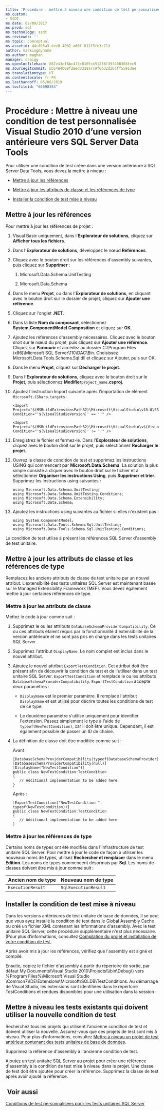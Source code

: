 ```yaml
---
title: 'Procédure : mettre à niveau une condition de test personnalisée Visual Studio 2010 d’une version antérieure vers SQL Server Data Tools | Microsoft Docs'
ms.custom:
- SSDT
ms.date: 02/09/2017
ms.prod: sql
ms.technology: ssdt
ms.reviewer: ''
ms.topic: conceptual
ms.assetid: 44c895a3-dee0-4032-a60f-812f5fe3c713
author: markingmyname
ms.author: maghan
manager: craigg
ms.openlocfilehash: 887e43ef6bc4f3c8105cb51256f35f400368fec9
ms.sourcegitcommit: bb5484b08f2aed3319a7c9f6b32d26cff5591dae
ms.translationtype: HT
ms.contentlocale: fr-FR
ms.lasthandoff: 05/06/2019
ms.locfileid: "65098383"
---
```

# <a name="how-to-upgrade-a-visual-studio-2010-custom-test-condition-from-a-previous-release-to-sql-server-data-tools"></a>Procédure : Mettre à niveau une condition de test personnalisée Visual Studio 2010 d’une version antérieure vers SQL Server Data Tools
Pour utiliser une condition de test créée dans une version antérieure à SQL Server Data Tools, vous devez la mettre à niveau :  
  
-   [Mettre à jour les références](#UpdateReferences)  
  
-   [Mettre à jour les attributs de classe et les références de type](#UpdateClassAttributesandTypeReference)  
  
-   [Installer la condition de test mise à niveau](#ApplytheNewRegistrationProcess)  
  
## <a name="UpdateReferences"></a>Mettre à jour les références  
Pour mettre à jour les références de projet :  
  
1.  Visual Basic uniquement, dans l'**Explorateur de solutions**, cliquez sur **Afficher tous les fichiers**.  
  
2.  Dans l'**Explorateur de solutions**, développez le nœud **Références**.  
  
3.  Cliquez avec le bouton droit sur les références d'assembly suivantes, puis cliquez sur **Supprimer** :  
  
    1.  Microsoft.Data.Schema.UnitTesting  
  
    2.  Microsoft.Data.Schema  
  
4.  Dans le menu **Projet**, ou dans l'**Explorateur de solutions**, en cliquant avec le bouton droit sur le dossier de projet, cliquez sur **Ajouter une référence**.  
  
5.  Cliquez sur l'onglet **.NET**.  
  
6.  Dans la liste **Nom du composant**, sélectionnez **System.ComponentModel.Composition** et cliquez sur **OK**.  
  
7.  Ajoutez les références d'assembly nécessaires. Cliquez avec le bouton droit sur le nœud du projet, puis cliquez sur **Ajouter une référence**. Cliquez sur **Parcourir** et accédez au dossier C:\Program Files (x86)\\Microsoft SQL Server\110\DAC\Bin. Choisissez Microsoft.Data.Tools.Schema.Sql.dll et cliquez sur Ajouter, puis sur OK.  
  
8.  Dans le menu **Projet**, cliquez sur **Décharger le projet**.  
  
9. Dans l'**Explorateur de solutions**, cliquez avec le bouton droit sur le **Projet**, puis sélectionnez **Modifier**`project_name`**.csproj**.  
  
10. Ajoutez l'instruction Import suivante après l'importation de élément `Microsoft.CSharp.targets` :  
  
    ```  
    <Import Project="$(MSBuildExtensionsPath32)\Microsoft\VisualStudio\v10.0\SSDT\Microsoft.Data.Tools.Schema.Sql.UnitTesting.targets" Condition="'$(VisualStudioVersion)' == ''" />  
  
    <Import Project="$(MSBuildExtensionsPath32)\Microsoft\VisualStudio\v$(VisualStudioVersion)\SSDT\Microsoft.Data.Tools.Schema.Sql.UnitTesting.targets" Condition="'$(VisualStudioVersion)' != ''" />  
    ```  
  
11. Enregistrez le fichier et fermez-le. Dans l'**Explorateur de solutions**, cliquez avec le bouton droit sur le projet, puis sélectionnez **Recharger le projet**.  
  
12. Ouvrez la classe de condition de test et supprimez les instructions USING qui commencent par **Microsoft.Data.Schema**. La solution la plus simple consiste à cliquer avec le bouton droit sur le fichier et à sélectionner **Organiser les instructions Using**, puis **Supprimer et trier**. Supprimez les instructions using suivantes :  
  
    ```  
    using Microsoft.Data.Schema.UnitTesting;  
    using Microsoft.Data.Schema.UnitTesting.Conditions;  
    using Microsoft.Data.Schema.Extensibility;  
    using Microsoft.Data.Schema;  
    ```  
  
13. Ajoutez les instructions using suivantes au fichier si elles n'existent pas :  
  
    ```  
    using System.ComponentModel;  
    using Microsoft.Data.Tools.Schema.Sql.UnitTesting;  
    using Microsoft.Data.Tools.Schema.Sql.UnitTesting.Conditions;  
    ```  
  
La condition de test utilise à présent les références SQL Server d'assembly de test unitaire.  
  
## <a name="UpdateClassAttributesandTypeReference"></a>Mettre à jour les attributs de classe et les références de type  
Remplacez les anciens attributs de classe de test unitaire par un nouvel attribut. L'extensibilité des tests unitaires SQL Server est maintenant basée sur le Managed Extensibility Framework (MEF). Vous devez également mettre à jour certaines références de type.  
  
### <a name="update-class-attributes"></a>Mettre à jour les attributs de classe  
Mettez le code à jour comme suit :  
  
1.  Supprimez le ou les attributs `DatabaseSchemaProviderCompatibility`. Ce ou ces attributs étaient requis par la fonctionnalité d'extensibilité de la version antérieure et ne sont pas pris en charge dans les tests unitaires SQL Server.  
  
2.  Supprimez l'attribut `DisplayName`. Le nom complet est inclus dans le nouvel attribut.  
  
3.  Ajoutez le nouvel attribut `ExportTestCondition`. Cet attribut doit être présent afin de découvrir la condition de test et de l'utiliser dans un test unitaire SQL Server. `ExportTestCondition` et remplace le ou les attributs `DatabaseSchemaProviderCompatibility`. `ExportTestCondition` accepte deux paramètres :  
  
    -   `DisplayName` est le premier paramètre. Il remplace l'attribut `DisplayName` et est utilisé pour décrire toutes les conditions de test de ce type.  
  
    -   Le deuxième paramètre s'utilise uniquement pour identifier l'extension. Passez simplement le type à l'aide de `typeof(NewTestCondition)`, car il doit être unique. Cependant, il est également possible de passer un ID de chaîne.  
  
4.  La définition de classe doit être modifiée comme suit :  
  
    Avant :  
  
    ```  
    [DatabaseSchemaProviderCompatibility(typeof(DatabaseSchemaProvider))]  
    [DatabaseSchemaProviderCompatibility(null)]  
    [DisplayName("NewTestCondition")]  
    public class NewTestCondition:TestCondition  
    {  
       // Additional implementation to be added here  
    }  
    ```  
  
    Après :  
  
    ```  
    [ExportTestCondition("NewTestCondition ", typeof(NewTestCondition))]  
    public class NewTestCondition:TestCondition  
    {  
       // Additional implementation to be added here  
    }  
    ```  
  
### <a name="update-type-references"></a>Mettre à jour les références de type  
Certains noms de types ont été modifiés dans l'infrastructure de test unitaire SQL Server. Pour mettre à jour le code de façon à utiliser les nouveaux noms de types, utilisez **Rechercher et remplacer** dans le menu **Edition**. Les noms de types commencent désormais par **Sql**. Les noms de classes doivent être mis à jour comme suit :  
  
|Ancien nom de type|Nouveau nom de type|  
|-----------------|-----------------|  
|`ExecutionResult`|`SqlExecutionResult`|  
  
## <a name="ApplytheNewRegistrationProcess"></a>Installer la condition de test mise à niveau  
Dans les versions antérieures de test unitaire de base de données, il se peut que vous ayez installé la condition de test dans le Global Assembly Cache ou créé un fichier XML contenant les informations d'assembly. Avec le test unitaire SQL Server, cette procédure supplémentaire n'est plus nécessaire. (Pour plus d’informations, consultez [Compilation du projet et installation de votre condition de test](../ssdt/walkthrough-use-custom-test-condition-to-verify-stored-procedure-results.md#xxx).  
  
Après avoir mis à jour les références, vérifiez que l'assembly est signé et compilé.  
  
Ensuite, copiez le fichier d'assembly à partir du répertoire de sortie, par défaut My Documents\Visual Studio 2010\Projects\\<yoursolutionname>\\<yourprojectname>\bin\Debug\\) vers %Program Files%\Microsoft Visual Studio <Version>\Common7\IDE\Extensions\Microsoft\SQLDB\TestConditions. Au démarrage de Visual Studio, les extensions sont identifiées dans le répertoire TestConditions et rendues disponibles pour une utilisation dans la session :  
  
## <a name="upgrade-existing-tests-that-need-to-use-the-new-test-condition"></a>Mettre à niveau les tests existants qui doivent utiliser la nouvelle condition de test  
Recherchez tous les projets qui utilisent l'ancienne condition de test et doivent utiliser la nouvelle. Assurez-vous que ces projets de test sont mis à niveau. Pour plus d’informations, consultez [Mettre à niveau un projet de test antérieur contenant des tests unitaires de base de données](../ssdt/upgrade-an-older-test-project-containing-database-unit-tests.md).  
  
Supprimez la référence d'assembly à l'ancienne condition de test.  
  
Ajoutez un test unitaire SQL Server au projet pour créer une référence d'assembly à la condition de test mise à niveau dans le projet. Une classe de test doit être ajoutée pour créer la référence. Supprimez la classe de test après avoir ajouté la référence.  
  
## <a name="see-also"></a> Voir aussi  
[Conditions de test personnalisées pour les tests unitaires SQL Server](../ssdt/custom-test-conditions-for-sql-server-unit-tests.md)  
  
